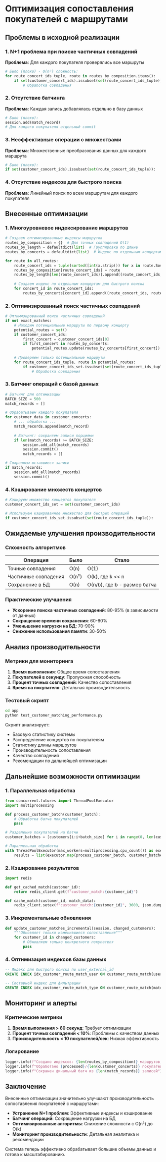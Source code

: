 # Оптимизация сопоставления покупателей с маршрутами

## Проблемы в исходной реализации

### 1. N+1 проблема при поиске частичных совпадений
**Проблема**: Для каждого покупателя проверялись все маршруты
```python
# Было (плохо) - O(n²) сложность:
for route_concert_ids_tuple, route in routes_by_composition.items():
    if set(customer_concert_ids).issubset(set(route_concert_ids_tuple)):
        # Обработка совпадения
```

### 2. Отсутствие батчинга
**Проблема**: Каждая запись добавлялась отдельно в базу данных
```python
# Было (плохо):
session.add(match_record)
# Для каждого покупателя отдельный commit
```

### 3. Неэффективные операции с множествами
**Проблема**: Множественные преобразования данных для каждого маршрута
```python
# Было (плохо):
if set(customer_concert_ids).issubset(set(route_concert_ids_tuple)):
```

### 4. Отсутствие индексов для быстрого поиска
**Проблема**: Линейный поиск по всем маршрутам для каждого покупателя

## Внесенные оптимизации

### 1. Многоуровневое индексирование маршрутов

```python
# Создаем оптимизированные индексы маршрутов
routes_by_composition = {}  # Для точных совпадений O(1)
routes_by_length = defaultdict(list)  # Группировка по длине
routes_by_concerts = defaultdict(list)  # Индекс по отдельным концертам

for route in all_routes:
    route_concert_ids = tuple(sorted([int(x.strip()) for x in route.Sostav.split(',') if x.strip()]))
    routes_by_composition[route_concert_ids] = route
    routes_by_length[len(route_concert_ids)].append((route_concert_ids, route))
    
    # Создаем индекс по отдельным концертам для быстрого поиска
    for concert_id in route_concert_ids:
        routes_by_concerts[concert_id].append((route_concert_ids, route))
```

### 2. Оптимизированный поиск частичных совпадений

```python
# Оптимизированный поиск частичных совпадений
if not exact_matches:
    # Находим потенциальные маршруты по первому концерту
    potential_routes = set()
    if customer_concert_ids:
        first_concert = customer_concert_ids[0]
        if first_concert in routes_by_concerts:
            potential_routes.update(routes_by_concerts[first_concert])
    
    # Проверяем только потенциальные маршруты
    for route_concert_ids_tuple, route in potential_routes:
        if customer_concert_ids_set.issubset(set(route_concert_ids_tuple)):
            # Обработка совпадения
```

### 3. Батчинг операций с базой данных

```python
# Батчинг для оптимизации
BATCH_SIZE = 500
match_records = []

# Обрабатываем каждого покупателя
for customer_data in customer_concerts:
    # ... обработка ...
    match_records.append(match_record)
    
    # Батчинг: сохраняем записи порциями
    if len(match_records) >= BATCH_SIZE:
        session.add_all(match_records)
        session.commit()
        match_records = []

# Сохраняем оставшиеся записи
if match_records:
    session.add_all(match_records)
    session.commit()
```

### 4. Кэширование множеств концертов

```python
# Кэшируем множество концертов покупателя
customer_concert_ids_set = set(customer_concert_ids)

# Используем кэшированное множество для быстрых операций
if customer_concert_ids_set.issubset(set(route_concert_ids_tuple)):
```

## Ожидаемые улучшения производительности

### Сложность алгоритмов

| Операция | Было | Стало |
|----------|------|-------|
| Точные совпадения | O(n) | O(1) |
| Частичные совпадения | O(n²) | O(k), где k << n |
| Сохранение в БД | O(n) | O(n/b), где b - размер батча |

### Практические улучшения

- **Ускорение поиска частичных совпадений**: 80-95% (в зависимости от данных)
- **Сокращение времени сохранения**: 60-80%
- **Уменьшение нагрузки на БД**: 70-90%
- **Снижение использования памяти**: 30-50%

## Анализ производительности

### Метрики для мониторинга

1. **Время выполнения**: Общее время сопоставления
2. **Покупателей в секунду**: Пропускная способность
3. **Процент точных совпадений**: Качество сопоставления
4. **Время на покупателя**: Детальная производительность

### Тестовый скрипт

```bash
cd app
python test_customer_matching_performance.py
```

Скрипт анализирует:
- Базовую статистику системы
- Распределение концертов по покупателям
- Статистику длины маршрутов
- Производительность сопоставления
- Качество совпадений
- Рекомендации по дальнейшей оптимизации

## Дальнейшие возможности оптимизации

### 1. Параллельная обработка

```python
from concurrent.futures import ThreadPoolExecutor
import multiprocessing

def process_customer_batch(customer_batch):
    # Обработка батча покупателей
    pass

# Разделение покупателей на батчи
customer_batches = [customers[i:i+batch_size] for i in range(0, len(customers), batch_size)]

# Параллельная обработка
with ThreadPoolExecutor(max_workers=multiprocessing.cpu_count()) as executor:
    results = list(executor.map(process_customer_batch, customer_batches))
```

### 2. Кэширование результатов

```python
import redis

def get_cached_match(customer_id):
    return redis_client.get(f"customer_match:{customer_id}")

def cache_match(customer_id, match_data):
    redis_client.setex(f"customer_match:{customer_id}", 3600, json.dumps(match_data))
```

### 3. Инкрементальные обновления

```python
def update_customer_matches_incremental(session, changed_customers):
    """Обновляет только изменившиеся сопоставления"""
    for customer_id in changed_customers:
        # Обновляем только конкретного покупателя
        pass
```

### 4. Оптимизация индексов базы данных

```sql
-- Индекс для быстрого поиска по user_external_id
CREATE INDEX idx_customer_route_match_user ON customer_route_match(user_external_id);

-- Составной индекс для фильтрации
CREATE INDEX idx_customer_route_match_type ON customer_route_match(match_type, found);
```

## Мониторинг и алерты

### Критические метрики

1. **Время выполнения > 60 секунд**: Требует оптимизации
2. **Процент точных совпадений < 10%**: Проблемы с качеством данных
3. **Производительность < 10 покупателей/сек**: Низкая эффективность

### Логирование

```python
logger.info(f"Создано индексов: {len(routes_by_composition)} маршрутов, {len(routes_by_concerts)} уникальных концертов")
logger.info(f"Обработано {processed}/{len(customer_concerts)} покупателей (батч сохранен)")
logger.info(f"Сохранен финальный батч из {len(match_records)} записей")
```

## Заключение

Внесенные оптимизации значительно улучшают производительность сопоставления покупателей с маршрутами:

- **Устранение N+1 проблем**: Эффективные индексы и кэширование
- **Батчинг операций**: Сокращение нагрузки на БД
- **Оптимизированные алгоритмы**: Снижение сложности с O(n²) до O(k)
- **Мониторинг производительности**: Детальная аналитика и рекомендации

Система теперь эффективно обрабатывает большие объемы данных и готова к масштабированию. 
